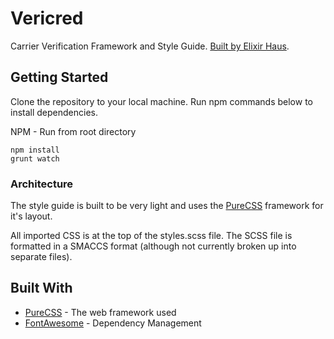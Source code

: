 # Vericred

Carrier Verification Framework and Style Guide. [Built by Elixir Haus](http://www.theelixirhaus.com).

## Getting Started

Clone the repository to your local machine. Run npm commands below to install dependencies.

NPM - Run from root directory

```
npm install
grunt watch
```

### Architecture

The style guide is built to be very light and uses the [PureCSS](purecss.io/grids/) framework for it's layout.

All imported CSS is at the top of the styles.scss file. The SCSS file is formatted in a SMACCS format (although not currently broken up into separate files).
## Built With

* [PureCSS](purecss.io/) - The web framework used
* [FontAwesome](http://fontawesome.io/icons/) - Dependency Management
